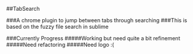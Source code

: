 ##TabSearch

###A chrome plugin to jump between tabs through searching
###This is based on the fuzzy file search in sublime


###Currently Progress
#####Working but need quite a bit refinement
#####Need refactoring
#####Need logo :(